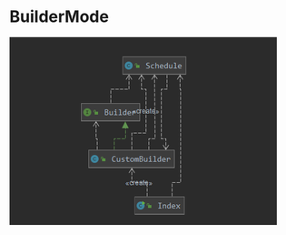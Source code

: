# BuilderMode
![image](https://github.com/ivanjo39191/study-design-patterns/blob/main/week2-builder-pattern/viper/BuilderMode/builder.png)
